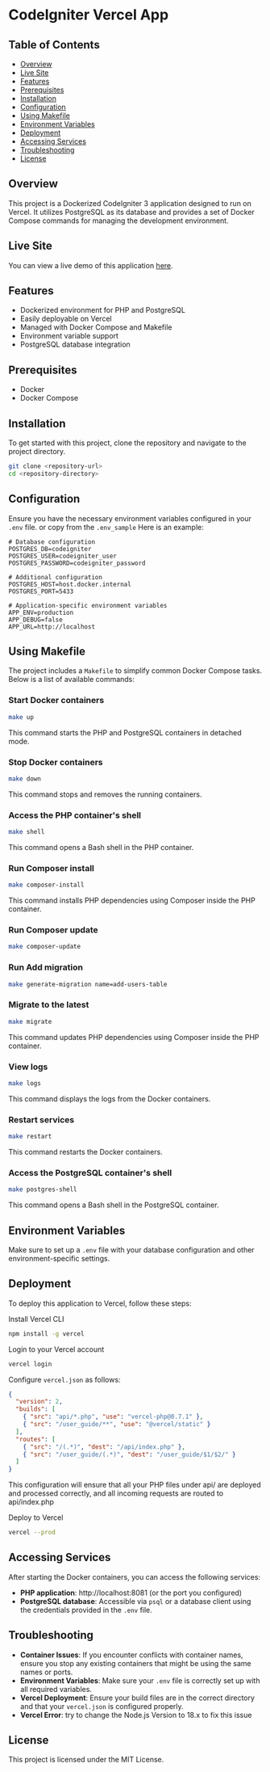 # CodeIgniter Vercel App

## Table of Contents

- [Overview](#overview)
- [Live Site](#live-site)
- [Features](#features)
- [Prerequisites](#prerequisites)
- [Installation](#installation)
- [Configuration](#configuration)
- [Using Makefile](#using-makefile)
- [Environment Variables](#environment-variables)
- [Deployment](#deployment)
- [Accessing Services](#accessing-services)
- [Troubleshooting](#troubleshooting)
- [License](#license)

## Overview

This project is a Dockerized CodeIgniter 3 application designed to run on Vercel. It utilizes PostgreSQL as its database and provides a set of Docker Compose commands for managing the development environment.

## Live Site

You can view a live demo of this application [here](https://codeigniter-vercel-pi.vercel.app/).

## Features

- Dockerized environment for PHP and PostgreSQL
- Easily deployable on Vercel
- Managed with Docker Compose and Makefile
- Environment variable support
- PostgreSQL database integration

## Prerequisites

- Docker
- Docker Compose

## Installation

To get started with this project, clone the repository and navigate to the project directory.

```bash
git clone <repository-url>
cd <repository-directory>
```

## Configuration

Ensure you have the necessary environment variables configured in your `.env` file. or copy from the `.env_sample` Here is an example:

```env
# Database configuration
POSTGRES_DB=codeigniter
POSTGRES_USER=codeigniter_user
POSTGRES_PASSWORD=codeigniter_password

# Additional configuration
POSTGRES_HOST=host.docker.internal
POSTGRES_PORT=5433

# Application-specific environment variables
APP_ENV=production
APP_DEBUG=false
APP_URL=http://localhost
```

## Using Makefile

The project includes a `Makefile` to simplify common Docker Compose tasks. Below is a list of available commands:

### Start Docker containers

```bash
make up
```

This command starts the PHP and PostgreSQL containers in detached mode.

### Stop Docker containers

```bash
make down
```

This command stops and removes the running containers.

### Access the PHP container's shell

```bash
make shell
```

This command opens a Bash shell in the PHP container.

### Run Composer install

```bash
make composer-install
```

This command installs PHP dependencies using Composer inside the PHP container.

### Run Composer update

```bash
make composer-update
```

### Run Add migration

```bash
make generate-migration name=add-users-table
```

### Migrate to the latest

```bash
make migrate
```

This command updates PHP dependencies using Composer inside the PHP container.

### View logs

```bash
make logs
```

This command displays the logs from the Docker containers.

### Restart services

```bash
make restart
```

This command restarts the Docker containers.

### Access the PostgreSQL container's shell

```bash
make postgres-shell
```

This command opens a Bash shell in the PostgreSQL container.

## Environment Variables

Make sure to set up a `.env` file with your database configuration and other environment-specific settings.

## Deployment

To deploy this application to Vercel, follow these steps:

Install Vercel CLI

```bash
npm install -g vercel
```

Login to your Vercel account

```bash
vercel login
```

Configure `vercel.json` as follows:

```json
{
  "version": 2,
  "builds": [
    { "src": "api/*.php", "use": "vercel-php@0.7.1" },
    { "src": "/user_guide/**", "use": "@vercel/static" }
  ],
  "routes": [
    { "src": "/(.*)", "dest": "/api/index.php" },
    { "src": "/user_guide/(.*)", "dest": "/user_guide/$1/$2/" }
  ]
}
```

This configuration will ensure that all your PHP files under api/ are deployed and processed correctly, and all incoming requests are routed to api/index.php

Deploy to Vercel

```bash
vercel --prod
```

## Accessing Services

After starting the Docker containers, you can access the following services:

- **PHP application**: http://localhost:8081 (or the port you configured)
- **PostgreSQL database**: Accessible via `psql` or a database client using the credentials provided in the `.env` file.

## Troubleshooting

- **Container Issues**: If you encounter conflicts with container names, ensure you stop any existing containers that might be using the same names or ports.
- **Environment Variables**: Make sure your `.env` file is correctly set up with all required variables.
- **Vercel Deployment**: Ensure your build files are in the correct directory and that your `vercel.json` is configured properly.
- **Vercel Error**: try to change the Node.js Version to 18.x to fix this issue

## License

This project is licensed under the MIT License.

